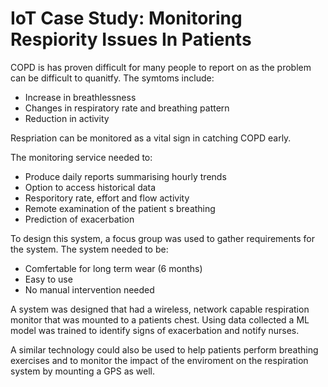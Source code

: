 # IoT Case Study: Monitoring Respiority Issues In Patients

COPD is has proven difficult for many people to report on as the problem can be difficult to quanitfy. The symtoms include:

* Increase in breathlessness
* Changes in respiratory rate and breathing pattern
* Reduction in activity

Respriation can be monitored as a vital sign in catching COPD early.

The monitoring service needed to: 

* Produce daily reports summarising hourly trends
* Option to access historical data
* Resporitory rate, effort and flow activity
* Remote examination of the patient s breathing
* Prediction of exacerbation

To design this system, a focus group was used to gather requirements for the system. The system needed to be:
* Comfertable for long term wear (6 months)
* Easy to use
* No manual intervention needed

A system was designed that had a wireless, network capable respiration monitor that was mounted to a patients chest. Using data collected a ML model was trained to identify signs of exacerbation and notify nurses. 

A similar technology could also be used to help patients perform breathing exercises and to monitor the impact of the enviroment on the respiration system by mounting a GPS as well. 